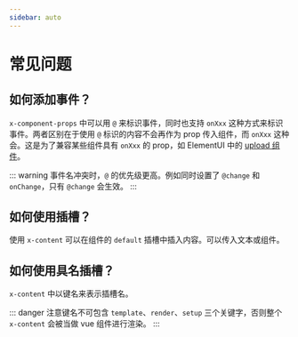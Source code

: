 ```yaml
---
sidebar: auto
---
```


# 常见问题

## 如何添加事件？

`x-component-props` 中可以用 `@` 来标识事件，同时也支持 `onXxx` 这种方式来标识事件。两者区别在于使用 `@` 标识的内容不会再作为 prop 传入组件，而 `onXxx` 这种会。这是为了兼容某些组件具有 `onXxx` 的 prop，如 ElementUI 中的 [upload 组件](https://element.eleme.cn/#/zh-CN/component/upload#attribute)。

::: warning
事件名冲突时，`@` 的优先级更高。例如同时设置了 `@change` 和 `onChange`，只有 `@change` 会生效。
:::

<dumi-previewer demoPath="questions/events" />

## 如何使用插槽？

使用 `x-content` 可以在组件的 `default` 插槽中插入内容。可以传入文本或组件。

<dumi-previewer demoPath="questions/default-slot" />

## 如何使用具名插槽？

`x-content` 中以键名来表示插槽名。

::: danger
注意键名不可包含 `template`、`render`、`setup` 三个关键字，否则整个 `x-content` 会被当做 vue 组件进行渲染。
:::

<dumi-previewer demoPath="questions/named-slot" />
